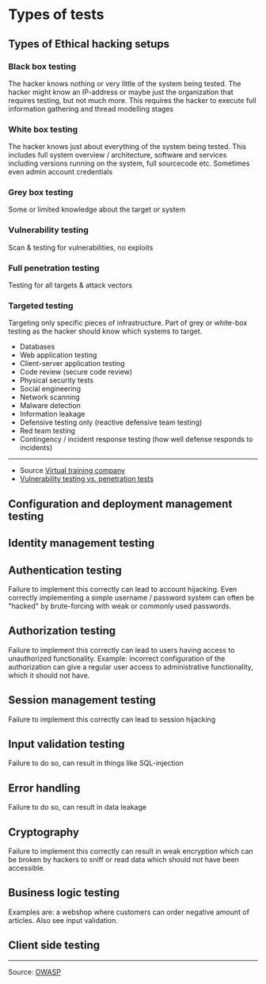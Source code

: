 # Types of tests


## Types of Ethical hacking setups

### Black box testing
The hacker knows nothing or very little of the system being tested. The hacker might know an IP-address 
or maybe just the organization that requires testing, but not much more. This requires the hacker to execute full information gathering and thread modelling stages

### White box testing
The hacker knows just about everything of the system being tested. This includes full system overview / architecture,
software and services including versions running on the system, full sourcecode etc. Sometimes even admin account credentials

### Grey box testing
Some or limited knowledge about the target or system

### Vulnerability testing
Scan & testing for vulnerabilities, no exploits

### Full penetration testing
Testing for all targets & attack vectors

### Targeted testing
Targeting only specific pieces of infrastructure. Part of grey or white-box testing as the hacker should know which systems to target.<br>

- Databases
- Web application testing
- Client-server application testing
- Code review (secure code review)
- Physical security tests
- Social engineering
- Network scanning
- Malware detection
- Information leakage
- Defensive testing only (reactive defensive team testing)
- Red team testing
- Contingency / incident response testing (how well defense responds to incidents)

------------
* Source [Virtual training company](https://www.youtube.com/watch?v=wWKbQIfEGrQ&index=2&list=PL_pOCSwlf9XkyacNSmF5ZtjeMeP4ap8KI)
* [Vulnerability testing vs. penetration tests](https://www.gracefulsecurity.com/vulnerability-assessments-vs-penetration-tests/)


## Configuration and deployment management testing

## Identity management testing

## Authentication testing
Failure to implement this correctly can lead to account hijacking. Even correctly implementing a simple username / password system
can often be "hacked" by brute-forcing with weak or commonly used passwords.

## Authorization testing
Failure to implement this correctly can lead to users having access to unauthorized functionality. Example: incorrect configuration of 
the authorization can give a regular user access to administrative functionality, which it should not have. 

## Session management testing
Failure to implement this correctly can lead to session hijacking

## Input validation testing
Failure to do so, can result in things like SQL-injection

## Error handling
Failure to do so, can result in data leakage

## Cryptography
Failure to implement this correctly can result in weak encryption which can be broken by hackers to sniff or read data which 
should not have been accessible.

## Business logic testing
Examples are: a webshop where customers can order negative amount of articles. Also see input validation.

## Client side testing


-------------------
Source: [OWASP](https://www.owasp.org/index.php/Testing:_Introduction_and_objectives)<br>


